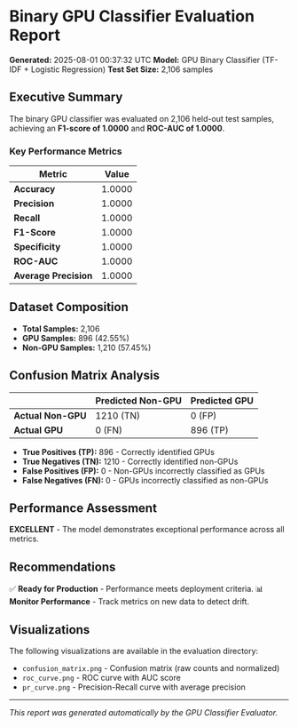 # Binary GPU Classifier Evaluation Report

**Generated:** 2025-08-01 00:37:32 UTC
**Model:** GPU Binary Classifier (TF-IDF + Logistic Regression)
**Test Set Size:** 2,106 samples

## Executive Summary

The binary GPU classifier was evaluated on 2,106 held-out test samples, achieving an **F1-score of 1.0000** and **ROC-AUC of 1.0000**.

### Key Performance Metrics

| Metric | Value |
|--------|-------|
| **Accuracy** | 1.0000 |
| **Precision** | 1.0000 |
| **Recall** | 1.0000 |
| **F1-Score** | 1.0000 |
| **Specificity** | 1.0000 |
| **ROC-AUC** | 1.0000 |
| **Average Precision** | 1.0000 |

## Dataset Composition

- **Total Samples:** 2,106
- **GPU Samples:** 896 (42.55%)
- **Non-GPU Samples:** 1,210 (57.45%)

## Confusion Matrix Analysis

| | Predicted Non-GPU | Predicted GPU |
|---|---|---|
| **Actual Non-GPU** | 1210 (TN) | 0 (FP) |
| **Actual GPU** | 0 (FN) | 896 (TP) |

- **True Positives (TP):** 896 - Correctly identified GPUs
- **True Negatives (TN):** 1210 - Correctly identified non-GPUs
- **False Positives (FP):** 0 - Non-GPUs incorrectly classified as GPUs
- **False Negatives (FN):** 0 - GPUs incorrectly classified as non-GPUs

## Performance Assessment

**EXCELLENT** - The model demonstrates exceptional performance across all metrics.

## Recommendations

✅ **Ready for Production** - Performance meets deployment criteria.
📊 **Monitor Performance** - Track metrics on new data to detect drift.

## Visualizations

The following visualizations are available in the evaluation directory:

- `confusion_matrix.png` - Confusion matrix (raw counts and normalized)
- `roc_curve.png` - ROC curve with AUC score
- `pr_curve.png` - Precision-Recall curve with average precision

---

*This report was generated automatically by the GPU Classifier Evaluator.*